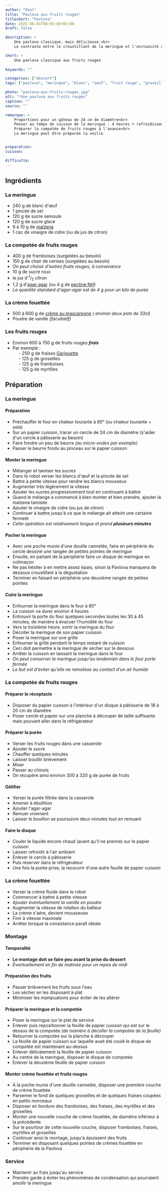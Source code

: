 ```yaml
---
author: "Paul"
title: "Pavlova aux fruits rouges"
titleshort: "Pavlova"
date: 2025-06-01T08:03:03+02:00
draft: false

description: >
    Une pavlova classique, mais délicieuse.<br>
    Le contraste entre le croustillant de la meringue et l'onctuosité de la crème fouettée en fait un dessert apprécié de tous.

short: >
    Une pavlova classique aux fruits rouges
    
keywords: ""

categories: ["dessert"]
tags: ["pavlova", "meringue", "blanc", "oeuf", "fruit rouge", "groseille", "myrtille", "framboise", "fraise", "compotée", "crème fraîche", "mascarpone"]

photo: "pavlova-aux-fruits-rouges.jpg"
alt: "*Une pavlova aux fruits rouges"
caption: ""
source: ""

remarque: >
    Proportions pour un gâteau de 24 cm de diamètre<br>
    Penser au temps de cuisson de la meringue : 4 heures + refroidissement !<br>
    Préparer la compotée de fruits rouges à l'avance<br>
    La meringue peut être préparée la veille


preparation: 
cuisson: 

difficulte:
---
```



## Ingrédients
### La meringue
- 240 g de blanc d'&oelig;uf
- 1 pincée de sel
- 120 g de sucre semoule
- 120 g de sucre glace
- 9 à 10 g de [maïzena](https://www.maizena.fr/p/fleur-de-ma%C3%AFs-400g.html/08712100338694)
- 1 càc de vinaigre de cidre (ou de jus de citron)
### La compotée de fruits rouges
- 400 g de framboises (surgelées au besoin)
- 150 g de chair de cerises (surgelées au besoin)
- *On peut choisir d'autres fruits rouges, à convenance*
- 10 g de sucre roux
- le jus d'<sup>1</sup>/<sub>2</sub> citron
- 1,2 g d'[agar-agar](https://fr.wikipedia.org/wiki/Agar-agar) (ou 4 g de [pectine NH](https://lafrenchpatissiere.com/tout-savoir-sur-la-pectine-nh))
- *La quantité standard d'agar-agar est de 4 g pour un kilo de purée*
### La crème fouettée
- 500 à 600 g de [crème au mascarpone](https://www.elle-et-vire.com/fr/fr/creme/produits/la-creme-au-mascarpone/) *( environ deux pots de 33cl)*
- Poudre de vanille *(facultatif)*
### Les fruits rouges
- Environ 600 à 750 g de fruits rouges ***frais***
- Par exemple :  
&nbsp;&nbsp;&nbsp;&nbsp; - 250 g de fraises [Gariguette](https://fraisesdefrance.fr/les-varietes-savoureuses/gariguette/)  
&nbsp;&nbsp;&nbsp;&nbsp; - 125 g de groseilles  
&nbsp;&nbsp;&nbsp;&nbsp; - 125 g de framboises  
&nbsp;&nbsp;&nbsp;&nbsp; - 125 g de myrtilles

## Préparation
### La meringue
#### Préparation
- Préchauffer le four en chaleur tourante à 85° (ou chaleur tourante + sole)
- Sur un papier cuisson, tracer un cercle de 24 cm de diamètre (s'aider d'un cercle à pâtisserie au besoin)
- Faire fondre un peu de beurre *(au micro-ondes par exemple)*
- Passer le beurre fondu au pinceau sur le papier cuisson
#### Monter la meringue
- Mélanger et tamiser les sucres
- Dans le robot verser les blancs d'&oelig;uf et la pincée de sel
- Battre à petite vitesse pour rendre les blancs mousseux
- Augmenter très légèrement la vitesse 
- Ajouter les sucres progressivement tout en continuant à battre
- Quand le mélange a commencé à bien monter et bien prendre, ajouter la maïzena tamisée
- Ajouter le vinaigre de cidre (ou jus de citron)
- Continuer à battre jusqu'à ce que le mélange ait atteint une certaine fermeté
- *Cette opération est relativement longue et prend* ***plusieurs minutes***
#### Pocher la meringue
- Avec une poche munie d'une douille cannelée, faire en périphérie du cercle dessiné une rangée de petites pointes de meringue
- Ensuite, en partant de la périphérie faire un disque de meringue en colimaçon
- Ne pas hésiter à en mettre assez épais, sinon la Pavlova manquera de dessous croustillant à la dégustation
- Terminer en faisant en périphérie une deuxième rangée de petites pointes
#### Cuire la meringue
- Enfourner la meringue dans le four à 85°
- La cuisson va durer environ 4 heures
- Entrouvir la porte du four quelques secondes toutes les 30 à 45 minutes, de manière à évacuer l'humidité du four
- Vers la troisième heure, sortir la meringue du four
- Décoller la meringue de son papier cuisson
- Poser la meringue sur une grille
- Enfourner la grille pendant le temps restant de cuisson
- Ceci doit permettre à la meringue de sécher sur le dessous
- Arrêter la cuisson en laissant la meringue dans le four
- *On peut conserver la meringue jusqu'au lendemain dans le four porte fermée* 
- *Le but est d'éviter qu'elle ne ramolisse au contact d'un air humide*

### La compotée de fruits rouges
#### Préparer le réceptacle
- Disposer du papier cuisson à l'intérieur d'un disque à pâtisserie de 18 à 20 cm de diamètre
- Poser cercle et papier sur une planche à découper de taille suffisante mais pouvant aller dans le réfrigérateur
#### Préparer la purée
- Verser les fruits rouges dans une casserole
- Ajouter le sucre
- Chauffer quelques minutes
- Laisser bouillir brièvement
- Mixer
- Passer au chinois
- On récupère ainsi environ 300 à 320 g de purée de fruits
#### Gélifier
- Verser la purée filtrée dans la casserole
- Amener à ébullition
- Ajouter l'agar-agar
- Remuer vivement
- Laisser le bouillon se poursuivre deux minutes tout en remuant
#### Faire le disque 
- Couler le liquide encore chaud (avant qu'il ne prenne) sur le papier cuisson
- Laisser refroidir à l'air ambiant
- Enlever le cercle à pâtisserie
- Puis réserver dans le réfrigérateur
- Une fois la purée prise, la recouvrir d'une autre feuille de papier cuisson
### La crème fouettée
- Verser la crème fluide dans le robot
- Commencer à battre à petite vitesse
- *Ajouter éventuellement la vanille en poudre*
- Augmenter la vitesse de rotation du batteur
- La crème s'aére, devient mousseuse
- Finir à vitesse maximale
- Arrêter lorsque la consistance paraît idéale
### Montage
#### Temporalité
- **Le montage doit se faire peu avant la prise du dessert**
- *Éventuellement en fin de matinée pour un repas de midi*
#### Préparation des fruits
- Passer brièvement les fruits sous l'eau
- Les sécher en les disposant à plat
- Minimiser les manipuations pour éviter de les altérer
#### Préparer la meringue et la compotée
- Poser la meringue sur le plat de service
- Enlever puis repositionner la feuille de papier cuisson qui est sur le dessus de la compotée *(de manière à décoller la compotée de la feuille)*
- Retourner la compotée sur la planche à découper
- La feuille de papier cuisson sur laquelle avait été coulé le disque de compotée est maintenant au-dessus
- Enlever délicatement la feuille de papier cuisson
- Au centre de la meringue, disposer le disque de compotée
- Enlever la deuxième feuille de papier cuisson
#### Monter crème fouettée et fruits rouges
- À la poche munie d'une douille cannelée, disposer une première couche de crème fouettée
- Parsemer le fond de quelques groseilles et de quelques fraises coupées en petits morceaux
- Disposer en bordure des framboises, des fraises, des myrtilles et des groseilles
- Monter une nouvelle couche de crème fouettée, de diamètre inférieur à la précédente
- Sur le pourtour de cette nouvelle couche, disposer framboises, fraises, myrtilles et groseilles
- Continuer ainsi le montage, jusqu'à épuiseent des fruits
- Terminer en disposant quelques pointes de crèmes fouettée en périphérie de la Pavlova
### Service
- Maintenir au frais jusqu'au service
- Prendre garde à éviter les phénomènes de condensation qui pourraient amollir la meringue